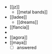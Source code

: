 - [[jz]]
  - [[metal bands]]
- [[ladee]]
  - [[dreams]]
- [[flancia]]
-
- [[agora]]
- [[maya]]
  - [ ] answered

